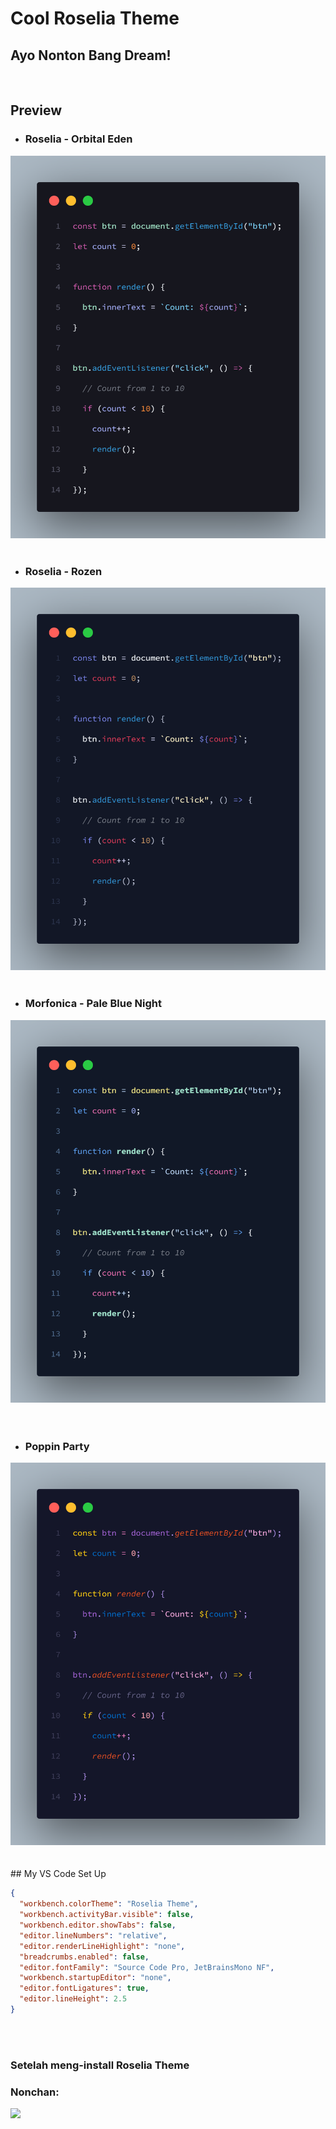 # Cool Roselia Theme

## Ayo Nonton Bang Dream!

<br>

## Preview

- ### Roselia - Orbital Eden

<img src="assets/images/orbital-eden.png">
<br>
<br>

- ### Roselia - Rozen

<img src="assets/images/rozen.png">
<br>
<br>

- ### Morfonica - Pale Blue Night

<img src="assets/images/pale-blue-night.png">
<br>
<br>
<br>

- ### Poppin Party

<img src="assets/images/popipa.png">
<br>
<br>
<br>
## My VS Code Set Up

```json
{
  "workbench.colorTheme": "Roselia Theme",
  "workbench.activityBar.visible": false,
  "workbench.editor.showTabs": false,
  "editor.lineNumbers": "relative",
  "editor.renderLineHighlight": "none",
  "breadcrumbs.enabled": false,
  "editor.fontFamily": "Source Code Pro, JetBrainsMono NF",
  "workbench.startupEditor": "none",
  "editor.fontLigatures": true,
  "editor.lineHeight": 2.5
}
```

<br/>
<br/>

### Setelah meng-install Roselia Theme

### Nonchan:

<img src="assets/images/bandori-nonchan.gif">
